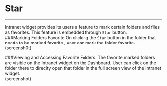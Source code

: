 # Star


---

Intranet widget provides its users a feature to mark certain folders and files as favorites. This feature is embedded  through `Star` button. <br/>
###Marking Folders Favorite
On clicking the `Star` button in the folder that needs to be marked favorite , user can mark the folder favorite.<br/> 
(screensh0t)<br/>

###Viewing and Accessing Favorite Folders.
The favorite marked folders are visible on the Intranet widget on the Dashboard. User can click on the folder there to direclty open that folder in the full screen view of the Intranet widget.
<br/>
(screenshot)
